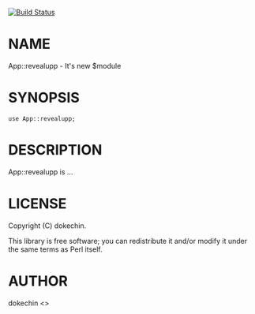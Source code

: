 [![Build Status](https://travis-ci.org/dokechin/app-revealupp.svg?branch=master)](https://travis-ci.org/dokechin/app-revealupp)
# NAME

App::revealupp - It's new $module

# SYNOPSIS

    use App::revealupp;

# DESCRIPTION

App::revealupp is ...

# LICENSE

Copyright (C) dokechin.

This library is free software; you can redistribute it and/or modify
it under the same terms as Perl itself.

# AUTHOR

dokechin <>
